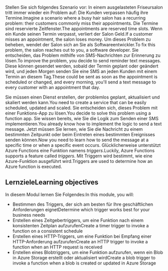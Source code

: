 <span data-ttu-id="084f1-101">Stellen Sie sich folgendes Szenario vor: In einem ausgelasteten Friseursalon tritt immer wieder ein Problem auf: Die Kunden verpassen häufig ihre Termine.</span><span class="sxs-lookup"><span data-stu-id="084f1-101">Imagine a scenario where a busy hair salon has a recurring problem: their customers commonly miss their appointments.</span></span> <span data-ttu-id="084f1-102">Die Termine sind reservierte Zeitfenster.</span><span class="sxs-lookup"><span data-stu-id="084f1-102">The appointments are reserved time slots.</span></span> <span data-ttu-id="084f1-103">Wenn ein Kunde seinen Termin verpasst, verliert der Salon Geld.</span><span class="sxs-lookup"><span data-stu-id="084f1-103">If a customer misses an appointment, the salon loses money.</span></span> <span data-ttu-id="084f1-104">Um dieses Problem zu beheben, wendet der Salon sich an Sie als Softwareentwickler.</span><span class="sxs-lookup"><span data-stu-id="084f1-104">To fix this problem, the salon reaches out to you, a software developer.</span></span> <span data-ttu-id="084f1-105">Sie entscheiden, das Problem mithilfe von SMS-Nachrichten zur Erinnerung zu lösen.</span><span class="sxs-lookup"><span data-stu-id="084f1-105">To improve the problem, you decide to send reminder text messages.</span></span> <span data-ttu-id="084f1-106">Diese können gesendet werden, sobald der Termin geplant oder geändert wird, und jeden Morgen senden Sie eine SMS an jeden Kunden mit einem Termin an diesem Tag.</span><span class="sxs-lookup"><span data-stu-id="084f1-106">These could be sent as soon as the appointment is scheduled or changed, and every morning, you'll send a text message to every customer with an appointment that day.</span></span>

<span data-ttu-id="084f1-107">Sie müssen einen Dienst erstellen, der problemlos geplant, aktualisiert und skaliert werden kann.</span><span class="sxs-lookup"><span data-stu-id="084f1-107">You need to create a service that can be easily scheduled, updated and scaled.</span></span> <span data-ttu-id="084f1-108">Sie entscheiden sich, dieses Problem mit einer Funktions-App zu lösen.</span><span class="sxs-lookup"><span data-stu-id="084f1-108">You decide to solve this problem using a function app.</span></span> <span data-ttu-id="084f1-109">Sie wissen bereits, wie Sie die Logik zum Senden einer SMS implementieren.</span><span class="sxs-lookup"><span data-stu-id="084f1-109">You already know how to implement the logic to send a text message.</span></span> <span data-ttu-id="084f1-110">Jetzt müssen Sie lernen, wie Sie die Nachricht zu einem bestimmten Zeitpunkt oder beim Eintreten eines bestimmten Ereignisses senden können.</span><span class="sxs-lookup"><span data-stu-id="084f1-110">Now you need to learn how to send the message at a specific time or when a specific event occurs.</span></span> <span data-ttu-id="084f1-111">Glücklicherweise unterstützt Azure Functions eine Funktion namens _triggers_.</span><span class="sxs-lookup"><span data-stu-id="084f1-111">Luckily, Azure Functions supports a feature called _triggers_.</span></span> <span data-ttu-id="084f1-112">Mit Triggern wird bestimmt, wie eine Azure-Funktion ausgeführt wird.</span><span class="sxs-lookup"><span data-stu-id="084f1-112">Triggers are used to determine how an Azure function is executed.</span></span>

## <a name="learning-objectives"></a><span data-ttu-id="084f1-113">Lernziele</span><span class="sxs-lookup"><span data-stu-id="084f1-113">Learning objectives</span></span>

<span data-ttu-id="084f1-114">In diesem Modul lernen Sie Folgendes:</span><span class="sxs-lookup"><span data-stu-id="084f1-114">In this module, you will:</span></span>
- <span data-ttu-id="084f1-115">Bestimmen des Triggers, der sich am besten für Ihre geschäftlichen Anforderungen eignet</span><span class="sxs-lookup"><span data-stu-id="084f1-115">Determine which trigger works best for your business needs</span></span>
- <span data-ttu-id="084f1-116">Erstellen eines Zeitgebertriggers, um eine Funktion nach einem konsistenten Zeitplan aufzurufen</span><span class="sxs-lookup"><span data-stu-id="084f1-116">Create a timer trigger to invoke a function on a consistent schedule</span></span>
- <span data-ttu-id="084f1-117">Erstellen eines HTTP-Triggers, um eine Funktion bei Empfang einer HTTP-Anforderung aufzurufen</span><span class="sxs-lookup"><span data-stu-id="084f1-117">Create an HTTP trigger to invoke a function when an HTTP request is received</span></span>
- <span data-ttu-id="084f1-118">Erstellen eines Blobtriggers, um eine Funktion aufzurufen, wenn ein Blob in Azure Storage erstellt oder aktualisiert wird</span><span class="sxs-lookup"><span data-stu-id="084f1-118">Create a blob trigger to invoke a function when a blob is created or updated in Azure Storage</span></span>